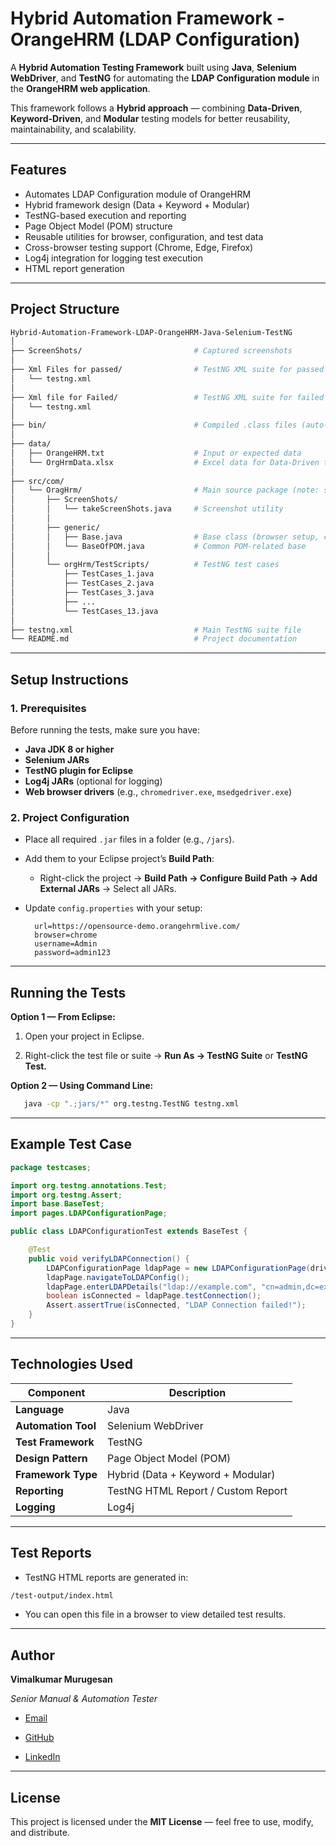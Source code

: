 # Hybrid Automation Framework - OrangeHRM (LDAP Configuration)

A **Hybrid Automation Testing Framework** built using **Java**, **Selenium WebDriver**, and **TestNG** for automating the **LDAP Configuration module** in the **OrangeHRM web application**.

This framework follows a **Hybrid approach** — combining **Data-Driven**, **Keyword-Driven**, and **Modular** testing models for better reusability, maintainability, and scalability.

---

## Features
- Automates LDAP Configuration module of OrangeHRM
- Hybrid framework design (Data + Keyword + Modular)
- TestNG-based execution and reporting
- Page Object Model (POM) structure
- Reusable utilities for browser, configuration, and test data
- Cross-browser testing support (Chrome, Edge, Firefox)
- Log4j integration for logging test execution
- HTML report generation

---

## Project Structure

```bash
Hybrid-Automation-Framework-LDAP-OrangeHRM-Java-Selenium-TestNG
│
├── ScreenShots/                         # Captured screenshots
│
├── Xml Files for passed/                # TestNG XML suite for passed cases
│   └── testng.xml
│
├── Xml file for Failed/                 # TestNG XML suite for failed cases
│   └── testng.xml
│
├── bin/                                 # Compiled .class files (auto-generated by Eclipse)
│
├── data/
│   ├── OrangeHRM.txt                    # Input or expected data
│   └── OrgHrmData.xlsx                  # Excel data for Data-Driven testing
│
├── src/com/
│   └── OragHrm/                         # Main source package (note: should be "orgHrm")
│       ├── ScreenShots/
│       │   └── takeScreenShots.java     # Screenshot utility
│       │
│       ├── generic/
│       │   ├── Base.java                # Base class (browser setup, config)
│       │   └── BaseOfPOM.java           # Common POM-related base
│       │
│       └── orgHrm/TestScripts/          # TestNG test cases
│           ├── TestCases_1.java
│           ├── TestCases_2.java
│           ├── TestCases_3.java
│           ├── ...
│           └── TestCases_13.java
│
├── testng.xml                           # Main TestNG suite file
└── README.md                            # Project documentation
```

---

## Setup Instructions

### 1️. Prerequisites
Before running the tests, make sure you have:
- **Java JDK 8 or higher**
- **Selenium JARs**
- **TestNG plugin for Eclipse**
- **Log4j JARs** (optional for logging)
- **Web browser drivers** (e.g., `chromedriver.exe`, `msedgedriver.exe`)

### 2️. Project Configuration
- Place all required `.jar` files in a folder (e.g., `/jars`).
- Add them to your Eclipse project’s **Build Path**:
  - Right-click the project → **Build Path → Configure Build Path → Add External JARs** → Select all JARs.

- Update `config.properties` with your setup:
  ```properties
    url=https://opensource-demo.orangehrmlive.com/
    browser=chrome
    username=Admin
    password=admin123
  ```

---
## Running the Tests

**Option 1 — From Eclipse:**

1. Open your project in Eclipse.

2. Right-click the test file or suite → **Run As → TestNG Suite** or **TestNG Test.**

**Option 2 — Using Command Line:**

```bash
   java -cp ".;jars/*" org.testng.TestNG testng.xml
```

---

## Example Test Case
```java
package testcases;

import org.testng.annotations.Test;
import org.testng.Assert;
import base.BaseTest;
import pages.LDAPConfigurationPage;

public class LDAPConfigurationTest extends BaseTest {

    @Test
    public void verifyLDAPConnection() {
        LDAPConfigurationPage ldapPage = new LDAPConfigurationPage(driver);
        ldapPage.navigateToLDAPConfig();
        ldapPage.enterLDAPDetails("ldap://example.com", "cn=admin,dc=example,dc=com", "password123");
        boolean isConnected = ldapPage.testConnection();
        Assert.assertTrue(isConnected, "LDAP Connection failed!");
    }
}
```

---

## Technologies Used
| Component           | Description                        |
| ------------------- | ---------------------------------- |
| **Language**        | Java                               |
| **Automation Tool** | Selenium WebDriver                 |
| **Test Framework**  | TestNG                             |
| **Design Pattern**  | Page Object Model (POM)            |
| **Framework Type**  | Hybrid (Data + Keyword + Modular)  |
| **Reporting**       | TestNG HTML Report / Custom Report |
| **Logging**         | Log4j                              |

---

## Test Reports

- TestNG HTML reports are generated in:
```bash
/test-output/index.html
```

- You can open this file in a browser to view detailed test results.

---

## Author

**Vimalkumar Murugesan**

_Senior Manual & Automation Tester_

- [Email](vimalkumar523@gmail.com)

- [GitHub](https://github.com/itsVimalkumaR)
 
- [LinkedIn](https://www.linkedin.com/in/vimalkumar-m/)

 ---

## License

This project is licensed under the **MIT License** — feel free to use, modify, and distribute.
